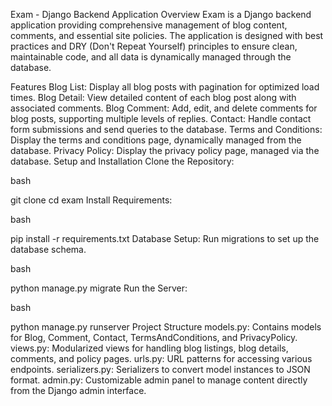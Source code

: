 Exam - Django Backend Application
Overview
Exam is a Django backend application providing comprehensive management of blog content, comments, and essential site policies. The application is designed with best practices and DRY (Don't Repeat Yourself) principles to ensure clean, maintainable code, and all data is dynamically managed through the database.

Features
Blog List: Display all blog posts with pagination for optimized load times.
Blog Detail: View detailed content of each blog post along with associated comments.
Blog Comment: Add, edit, and delete comments for blog posts, supporting multiple levels of replies.
Contact: Handle contact form submissions and send queries to the database.
Terms and Conditions: Display the terms and conditions page, dynamically managed from the database.
Privacy Policy: Display the privacy policy page, managed via the database.
Setup and Installation
Clone the Repository:

bash

git clone <repository-link>
cd exam
Install Requirements:

bash

pip install -r requirements.txt
Database Setup: Run migrations to set up the database schema.

bash

python manage.py migrate
Run the Server:

bash

python manage.py runserver
Project Structure
models.py: Contains models for Blog, Comment, Contact, TermsAndConditions, and PrivacyPolicy.
views.py: Modularized views for handling blog listings, blog details, comments, and policy pages.
urls.py: URL patterns for accessing various endpoints.
serializers.py: Serializers to convert model instances to JSON format.
admin.py: Customizable admin panel to manage content directly from the Django admin interface.